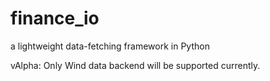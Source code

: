 # finance_io
a lightweight data-fetching framework in Python

vAlpha: Only Wind data backend will be supported currently.
